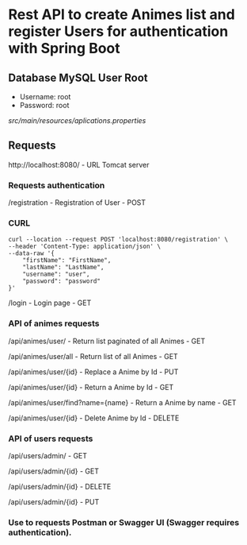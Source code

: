 # Rest API to create Animes list and register Users for authentication with Spring Boot

## Database MySQL User Root
- Username: root
- Password: root

*src/main/resources/aplications.properties*

## Requests

http://localhost:8080/ - URL Tomcat server

### Requests authentication

/registration - Registration of User - POST

### CURL

```
curl --location --request POST 'localhost:8080/registration' \
--header 'Content-Type: application/json' \
--data-raw '{
    "firstName": "FirstName",
    "lastName": "LastName",
    "username": "user",
    "password": "password"
}'
```

/login - Login page - GET

### API of animes requests

/api/animes/user/ - Return list paginated of all Animes - GET 

/api/animes/user/all - Return list of all Animes - GET 

/api/animes/user/{id} - Replace a Anime by Id - PUT

/api/animes/user/{id} - Return a Anime by Id - GET

/api/animes/user/find?name={name} - Return a Anime by name - GET

/api/animes/user/{id} - Delete Anime by Id - DELETE

### API of users requests

/api/users/admin/ - GET

/api/users/admin/{id} - GET

/api/users/admin/{id} - DELETE

/api/users/admin/{id} - PUT

### Use to requests Postman or Swagger UI (Swagger requires authentication).
